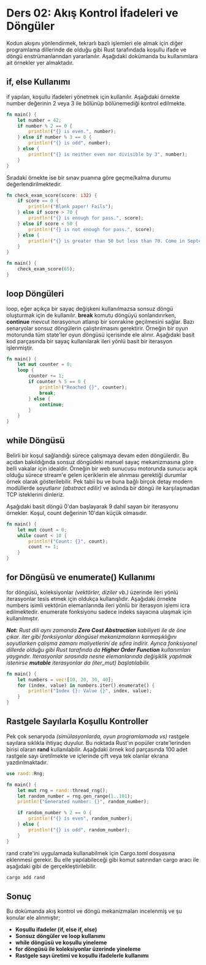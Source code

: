 # Ders 02: Akış Kontrol İfadeleri ve Döngüler

Kodun akışını yönlendirmek, tekrarlı bazlı işlemleri ele almak için diğer programlama dillerinde de olduğu gibi Rust
tarafındada koşullu ifade ve döngü enstrümanlarından yararlanılır. Aşağıdaki dokümanda bu kullanımlara ait örnekler yer
almaktadır.

## if, else Kullanımı

if yapıları, koşullu ifadeleri yönetmek için kullanılır. Aşağıdaki örnekte number değerinin 2 veya 3 ile bölünüp
bölünemediği kontrol edilmekte.

```rust
fn main() {
    let number = 42;
    if number % 2 == 0 {
        println!("{} is even.", number);
    } else if number % 3 == 0 {
        println!("{} is odd", number);
    } else {
        println!("{} is neither even nor divisible by 3", number);
    }
}
```

Sıradaki örnekte ise bir sınav puanına göre geçme/kalma durumu değerlendirilmektedir.

```rust
fn check_exam_score(score: i32) {
    if score == 0 {
        println!("Blank paper! Fails");
    } else if score > 70 {
        println!("{} is enough for pass.", score);
    } else if score < 50 {
        println!("{} is not enough for pass.", score);
    } else {
        println!("{} is greater than 50 but less than 70. Come in September!", score);
    }
}

fn main() {
    check_exam_score(65);
}
```

## loop Döngüleri

loop, eğer açıkça bir sayaç değişkeni kullanılmazsa sonsuz döngü oluşturmak için de kullanılır. **break** komutu döngüyü
sonlandırırken, **continue** mevcut iterasyonun atlanıp bir sonrakine geçilmesini sağlar. Bazı senaryolar sonsuz
döngülerin çalıştırılmasını gerektirir. Örneğin bir oyun motorunda tüm state'ler oyun döngüsü içerisinde ele alınır.
Aşağıdaki basit kod parçasında bir sayaç kullanılarak ileri yönlü basit bir iterasyon işlenmiştir.

```rust
fn main() {
    let mut counter = 0;
    loop {
        counter += 1;
        if counter % 5 == 0 {
            println!("Reached {}", counter);
            break;
        } else {
            continue;
        }
    }
}
```

## while Döngüsü

Belirli bir koşul sağlandığı sürece çalışmaya devam eden döngülerdir. Bu açıdan bakıldığında sonsuz döngüdeki manuel
sayaç mekanizmasına göre belli vakalar için idealdir. Örneğin bir web sunucusu motorunda sunucu açık olduğu sürece
stream'e gelen içeriklerin ele alınması gerektiği durumlar örnek olarak gösterilebilir. Pek tabii bu ve buna bağlı
birçok
detay modern modüllerde soyutlanır _(abstract edilir)_ ve aslında bir döngü ile karşılaşmadan TCP isteklerini dinleriz.

Aşağıdaki basit döngü 0'dan başlayarak 9 dahil sayan bir iterasyonu örnekler. Koşul, count değerinin 10'dan küçük
olmasıdır.

```rust
fn main() {
    let mut count = 0;
    while count < 10 {
        println!("Count: {}", count);
        count += 1;
    }
}
```

## for Döngüsü ve enumerate() Kullanımı

for döngüsü, koleksiyonlar _(vektörler, diziler vb.)_ üzerinde ileri yönlü iterasyonlar tesis etmek için oldukça
kullanışlıdır. Aşağıdaki örnekte numbers isimli vektörün elemanlarında ileri yönlü bir iterasyon işlemi icra
edilmektedir. enumerate fonksiyonu sadece indeks sayacına ulaşmak için kullanılmıştır.

_**Not:** Rust dili aynı zamanda **Zero Cost Abstraction** kabiliyeti ile de öne çıkar. iter gibi fonksiyonlar döngüsel
mekanizmaların karmaşıklığını soyutlarken çalışma zamanı maliyetlerini de sıfıra indirir. Ayrıca fonksiyonel dillerde
olduğu gibi Rust tarafında da **Higher Order Function** kullanımları yaygındır. Iterasyonlar sırasında nesne
elemanlarında değişiklik yapılmak istenirse **mutable** iterasyonlar da _(iter_mut)_ başlatılabilir._

```rust
fn main() {
    let numbers = vec![10, 20, 30, 40];
    for (index, value) in numbers.iter().enumerate() {
        println!("Index {}: Value {}", index, value);
    }
}
```

## Rastgele Sayılarla Koşullu Kontroller

Pek çok senaryoda _(simülasyonlarda, oyun programlamada vs)_ rastgele sayılara sıklıkla ihtiyaç duyulur. Bu noktada
Rust'ın popüler crate'lerinden birisi olaran **rand** kullanılabilir. Aşağıdaki örnek kod parçasında 100 adet rastgele
sayı üretilmekte ve içlerinde çift veya tek olanlar ekrana yazdırılmaktadır.

```rust
use rand::Rng;

fn main() {
    let mut rng = rand::thread_rng();
    let random_number = rng.gen_range(1..101);
    println!("Generated number: {}", random_number);

    if random_number % 2 == 0 {
        println!("{} is even", random_number);
    } else {
        println!("{} is odd", random_number);
    }
}
```

rand crate'ini uygulamada kullanabilmek için Cargo.toml dosyasına eklenmesi gerekir. Bu elle yapılabileceği gibi komut
satırından cargo aracı ile aşağıdaki gibi de gerçekleştirilebilir.

```bash
cargo add rand
```

## Sonuç

Bu dokümanda akış kontrol ve döngü mekanizmaları incelenmiş ve şu konular ele alınmıştır;

- **Koşullu ifadeler (if, else if, else)**
- **Sonsuz döngüler ve loop kullanımı**
- **while döngüsü ve koşullu yineleme**
- **for döngüsü ile koleksiyonlar üzerinde yineleme**
- **Rastgele sayı üretimi ve koşullu ifadelerle kullanımı**
